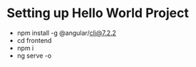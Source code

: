 # Setting up Hello World Project

- npm install -g @angular/cli@7.2.2
- cd frontend
- npm i
- ng serve -o
